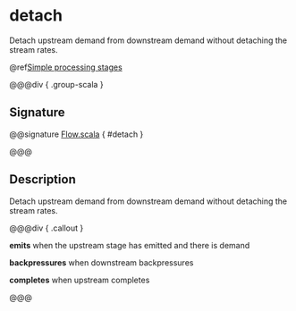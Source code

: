 # detach

Detach upstream demand from downstream demand without detaching the stream rates.

@ref[Simple processing stages](../index.md#simple-processing-stages)

@@@div { .group-scala }

## Signature

@@signature [Flow.scala]($akka$/akka-stream/src/main/scala/akka/stream/scaladsl/Flow.scala) { #detach }

@@@

## Description

Detach upstream demand from downstream demand without detaching the stream rates.


@@@div { .callout }

**emits** when the upstream stage has emitted and there is demand

**backpressures** when downstream backpressures

**completes** when upstream completes

@@@

